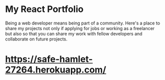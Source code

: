 # My React Portfolio

Being a web developer means being part of a community. 
Here's a place to share my projects not only if applying for jobs or working as a 
freelancer but also so that you can share my work with fellow developers and collaborate on future projects.

# https://safe-hamlet-27264.herokuapp.com/
